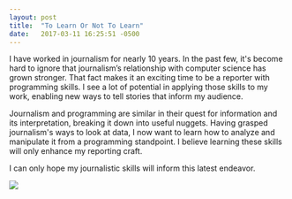 ```yaml
---
layout: post
title:  "To Learn Or Not To Learn"
date:   2017-03-11 16:25:51 -0500
---
```



I have worked in journalism for nearly 10 years. In the past few, it's become hard to ignore that journalism’s relationship with computer science has grown stronger. That fact makes it an exciting time to be a reporter with programming skills. I see a lot of potential in applying those skills to my work, enabling new ways to tell stories that inform my audience. 

Journalism and programming are similar in their quest for information and its interpretation, breaking it down into useful nuggets. Having grasped journalism's ways to look at data, I now want to learn how to analyze and manipulate it from a programming standpoint. I believe learning these skills will only enhance my reporting craft.

I can only hope my journalistic skills will inform this latest endeavor. 

![](https://blogs.journalism.co.uk/editors/wp-content/uploads/2010/07/Programming-flowchat.jpg)
